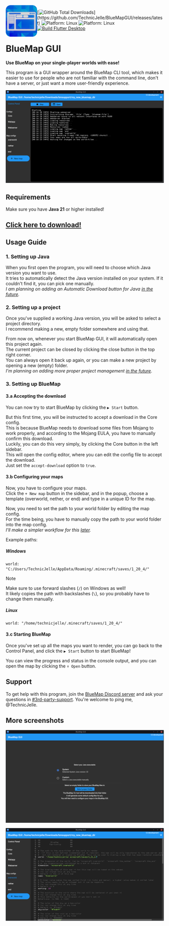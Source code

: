 <img align="left" width="100px" src="assets/icon_1024.png" alt="logo">

[![GitHub Total Downloads](https://img.shields.io/github/downloads/TechnicJelle/BlueMapGUI/total?label=Downloads&color=success")](https://github.com/TechnicJelle/BlueMapGUI/releases/latest)
![Platform: Linux](https://img.shields.io/badge/Platform-Linux-FCC624?logo=linux&logoColor=white)
![Platform: Linux](https://img.shields.io/badge/Platform-Windows-2887E9?logo=windows&logoColor=white)
[![Build Flutter Desktop](https://github.com/TechnicJelle/BlueMapGUI/actions/workflows/build.yml/badge.svg)](https://github.com/TechnicJelle/BlueMapGUI/actions/workflows/build.yml)

# BlueMap GUI

**Use BlueMap on your single-player worlds with ease!**

This program is a GUI wrapper around the BlueMap CLI tool,
which makes it easier to use for people who are not familiar with the command line,
don't have a server, or just want a more user-friendly experience.

![screenshot](.github/readme_assets/control_panel.png)

## Requirements
Make sure you have **Java 21** or higher installed!

## [Click here to download!](../../releases/latest)

## Usage Guide
### 1. Setting up Java
When you first open the program, you will need to choose which Java version you want to use.  
It tries to automatically detect the Java version installed on your system.
If it couldn't find it, you can pick one manually.  
_I am planning on adding an Automatic Download button for Java
[in the future](https://github.com/TechnicJelle/BlueMapGUI/issues/18)._

### 2. Setting up a project
Once you've supplied a working Java version, you will be asked to select a project directory.  
I recommend making a new, empty folder somewhere and using that.

From now on, whenever you start BlueMap GUI, it will automatically open this project again.  
The current project can be closed by clicking the close button in the top right corner.  
You can always open it back up again, or you can make a new project by opening a new (empty) folder.  
_I'm planning on adding more proper project management
[in the future](https://github.com/TechnicJelle/BlueMapGUI/milestone/3)._

### 3. Setting up BlueMap
#### 3.a Accepting the download
You can now try to start BlueMap by clicking the `▶ Start` button.

But this first time, you will be instructed to accept a download in the Core config.  
This is because BlueMap needs to download some files from Mojang to work properly,
and according to the Mojang EULA, you have to manually confirm this download.  
Luckily, you can do this very simply, by clicking the Core button in the left sidebar.  
This will open the config editor, where you can edit the config file to accept the download.  
Just set the `accept-download` option to `true`.

#### 3.b Configuring your maps
Now, you have to configure your maps.  
Click the `+ New map` button in the sidebar, and in the popup,
choose a template (overworld, nether, or end) and type in a unique ID for the map.

Now, you need to set the path to your world folder by editing the map config.  
For the time being, you have to manually copy the path
to your world folder into the map config.  
_I'll make a simpler workflow for this [later](https://github.com/TechnicJelle/BlueMapGUI/milestone/2)._

Example paths:
##### Windows
```hocon
world: "C:/Users/TechnicJelle/AppData/Roaming/.minecraft/saves/1_20_4/"
```
> [!NOTE]  
> Make sure to use forward slashes (` / `) on Windows as well!  
> It likely copies the path with backslashes (` \ `), so you probably have to change them manually.

##### Linux
```hocon
world: "/home/technicjelle/.minecraft/saves/1_20_4/"
```

#### 3.c Starting BlueMap
Once you've set up all the maps you want to render,
you can go back to the Control Panel, and click the `▶ Start` button to start BlueMap!

You can view the progress and status in the console output,
and you can open the map by clicking the `⬆ Open` button.

## Support
To get help with this program, join the [BlueMap Discord server](https://bluecolo.red/map-discord)
and ask your questions in [#3rd-party-support](https://discord.com/channels/665868367416131594/863844716047106068).
You're welcome to ping me, @TechnicJelle.

## More screenshots
![screenshot](.github/readme_assets/main_menu.png)

![screenshot](.github/readme_assets/map_config.png)
